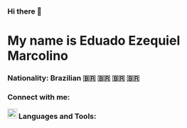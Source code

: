 ### Hi there 👋

# My name is Eduado Ezequiel Marcolino

### Nationality: Brazilian 🇧🇷 🇧🇷 🇧🇷 🇧🇷

### Connect with me: 


[<img align="left" alt="codeSTACKr | LinkedIn" width="22px" src="https://cdn.jsdelivr.net/npm/simple-icons@v3/icons/linkedin.svg" />][linkedin]


### Languages and Tools:

[linkedin]: https://linkedin.com/in/https://www.linkedin.com/in/eduardo-ezequiel-371a8b145
